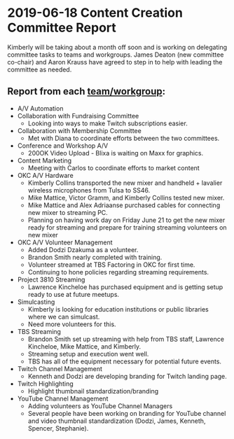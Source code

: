 # 2019-06-18 Content Creation Committee Report

Kimberly will be taking about a month off soon and is working on delegating committee tasks to teams and workgroups. James Deaton (new committee co-chair) and Aaron Krauss have agreed to step in to help with leading the committee as needed.

## Report from each [team/workgroup](https://github.com/techlahoma/broadcasting/blob/master/Teams/teams.md):

* A/V Automation
* Collaboration with Fundraising Committee
  * Looking into ways to make Twitch subscriptions easier.
* Collaboration with Membership Committee
  * Met with Diana to coordinate efforts between the two committees.
* Conference and Workshop A/V
  * 200OK Video Upload - Blixa is waiting on Maxx for graphics.
* Content Marketing
  * Meeting with Carlos to coordinate efforts to market content
* OKC A/V Hardware
  * Kimberly Collins transported the new mixer and handheld + lavalier wireless microphones from Tulsa to SS46.
  * Mike Mattice, Victor Gramm, and Kimberly Collins tested new mixer.
  * Mike Mattice and Alex Adriaanse purchased cables for connecting new mixer to streaming PC.
  * Planning on having work day on Friday June 21 to get the new mixer ready for streaming and prepare for training streaming volunteers on new mixer
* OKC A/V Volunteer Management
  * Added Dodzi Dzakuma as a volunteer.
  * Brandon Smith nearly completed with training.
  * Volunteer streamed at TBS Factoring in OKC for first time.
  * Continuing to hone policies regarding streaming requirements.
* Project 3810 Streaming
  * Lawrence Kincheloe has purchased equipment and is getting setup ready to use at future meetups.
* Simulcasting
  * Kimberly is looking for education institutions or public libraries where we can simulcast.
  * Need more volunteers for this.
* TBS Streaming
  * Brandon Smith set up streaming with help from TBS staff, Lawrence Kincheloe, Mike Mattice, and Kimberly. 
  * Streaming setup and execution went well.
  * TBS has all of the equipment necessary for potential future events.
* Twitch Channel Management
  * Kenneth and Dodzi are developing branding for Twitch landing page.
* Twitch Highlighting
  * Highlight thumbnail standardization/branding
* YouTube Channel Management
  * Adding volunteers as YouTube Channel Managers
  * Several people have been working on branding for YouTube channel and video thumbnail standardization (Dodzi, James, Kenneth, Spencer, Stephanie).
